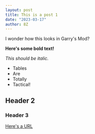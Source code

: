 ```yaml
---
layout: post
title: This is a post 1
date: "2023-03-17"
author: 8Z
---
```


I wonder how this looks in Garry's Mod?

**Here's some bold text!**

*This should be italic.*

- Tables
- Are
- Totally
- Tactical!

## Header 2

### Header 3

[Here's a URL](https://github.com/TheOnly8Z/tacrp_interops)